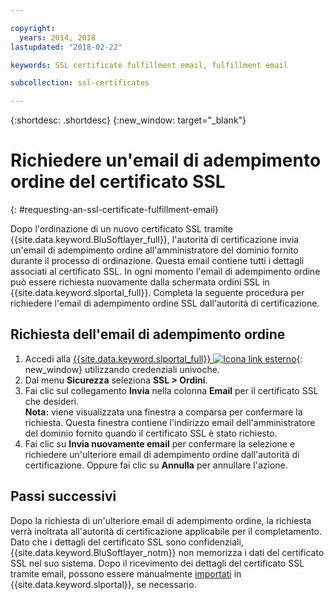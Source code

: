 ```yaml
---

copyright:
  years: 2014, 2018
lastupdated: "2018-02-22"

keywords: SSL certificate fulfillment email, fulfillment email

subcollection: ssl-certificates

---
```


{:shortdesc: .shortdesc}
{:new_window: target="_blank"}

# Richiedere un'email di adempimento ordine del certificato SSL
{: #requesting-an-ssl-certificate-fulfillment-email}

Dopo l'ordinazione di un nuovo certificato SSL tramite {{site.data.keyword.BluSoftlayer_full}}, l'autorità di certificazione invia un'email di adempimento ordine all'amministratore del dominio fornito durante il processo di ordinazione. Questa email contiene tutti i dettagli associati al certificato SSL. In ogni momento l'email di adempimento ordine può essere richiesta nuovamente dalla schermata ordini SSL in {{site.data.keyword.slportal_full}}. Completa la seguente procedura per richiedere l'email di adempimento ordine SSL dall'autorità di certificazione.

## Richiesta dell'email di adempimento ordine

1. Accedi alla [{{site.data.keyword.slportal_full}} ![Icona link esterno](../../icons/launch-glyph.svg "Icona link esterno")](https://control.softlayer.com/){: new_window} utilizzando credenziali univoche.
2. Dal menu **Sicurezza** seleziona **SSL > Ordini**.
3. Fai clic sul collegamento **Invia** nella colonna **Email** per il certificato SSL che desideri.<br/>**Nota:** viene visualizzata una finestra a comparsa per confermare la richiesta. Questa finestra contiene l'indirizzo email dell'amministratore del dominio fornito quando il certificato SSL è stato richiesto.
4. Fai clic su **Invia nuovamente email** per confermare la selezione e richiedere un'ulteriore email di adempimento ordine dall'autorità di certificazione.  Oppure fai clic su **Annulla** per annullare l'azione.

## Passi successivi

Dopo la richiesta di un'ulteriore email di adempimento ordine, la richiesta verrà inoltrata all'autorità di certificazione applicabile per il completamento. Dato che i dettagli del certificato SSL sono confidenziali, {{site.data.keyword.BluSoftlayer_notm}} non memorizza i dati del certificato SSL nel suo sistema. Dopo il ricevimento dei dettagli del certificato SSL tramite email, possono essere manualmente [importati](/docs/infrastructure/ssl-certificates?topic=ssl-certificates-importing-ssl-certificates) in {{site.data.keyword.slportal}}, se necessario.
